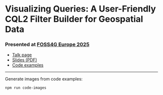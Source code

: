# Visualizing Queries: A User-Friendly CQL2 Filter Builder for Geospatial Data

### Presented at [FOSS4G Europe 2025](https://2025.europe.foss4g.org/)

- [Talk page](https://talks.osgeo.org/foss4g-europe-2025/talk/MMAN7C/)
- [Slides (PDF)](./Visualizing_Queries_CQL2_filters.pdf)
- [Code examples](./code-examples)

---

Generate images from code examples:

```sh
npm run code-images
```
